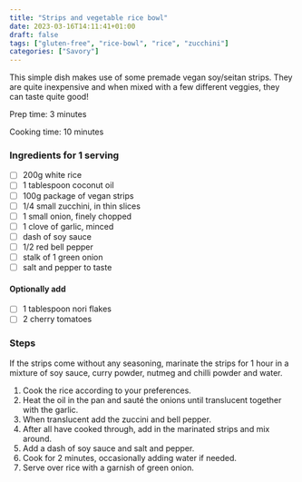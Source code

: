 ```yaml
---
title: "Strips and vegetable rice bowl"
date: 2023-03-16T14:11:41+01:00
draft: false
tags: ["gluten-free", "rice-bowl", "rice", "zucchini"]
categories: ["Savory"]
---
```


This simple dish makes use of some premade vegan soy/seitan strips. They are quite inexpensive and when mixed with a few different veggies, they can taste quite good!

<div class="recipe" id="recipe">
Prep time: 3 minutes

Cooking time: 10 minutes

### Ingredients for 1 serving
- [ ] 200g white rice
- [ ] 1 tablespoon coconut oil
- [ ] 100g package of vegan strips
- [ ] 1/4 small zucchini, in thin slices
- [ ] 1 small onion, finely chopped
- [ ] 1 clove of garlic, minced
- [ ] dash of soy sauce
- [ ] 1/2 red bell pepper
- [ ] stalk of 1 green onion
- [ ] salt and pepper to taste
#### Optionally add
- [ ] 1 tablespoon nori flakes
- [ ] 2 cherry tomatoes

### Steps
If the strips come without any seasoning, marinate the strips for 1 hour in a mixture of soy sauce, curry powder, nutmeg and chilli powder and water.
1. Cook the rice according to your preferences.
2. Heat the oil in the pan and sauté the onions until translucent together with the garlic.
3. When translucent add the zuccini and bell pepper.
4. After all have cooked through, add in the marinated strips and mix around.
4. Add a dash of soy sauce and salt and pepper.
5. Cook for 2 minutes, occasionally adding water if needed.
6. Serve over rice with a garnish of green onion.

</div>
